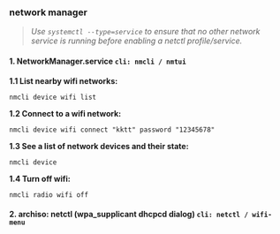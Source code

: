### network manager 
> *Use `systemctl --type=service` to ensure that no other network service is running before enabling a _netctl_ profile/service.*

#### 1.  NetworkManager.service `cli: nmcli / nmtui`


 **1.1 List nearby wifi networks:**
 
	nmcli device wifi list

**1.2 Connect to a wifi network:**

	nmcli device wifi connect "kktt" password "12345678"

**1.3 See a list of network devices and their state:**

	nmcli device

**1.4 Turn off wifi:**

	nmcli radio wifi off

#### 2. archiso: netctl (wpa_supplicant dhcpcd dialog) `cli: netctl / wifi-menu`

<!--stackedit_data:
eyJoaXN0b3J5IjpbLTEzMjI5MzQzODQsNDQyMTA5OTksLTUwMj
k4NjM4OSwxNTA5NTk0OTkzLC03NzczNzA5MTQsLTEwNjAzMDMz
ODZdfQ==
-->